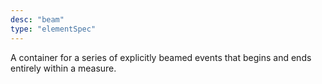 ```yaml
---
desc: "beam"
type: "elementSpec"
---
```


A container for a series of explicitly beamed events that begins and ends entirely
within a measure.